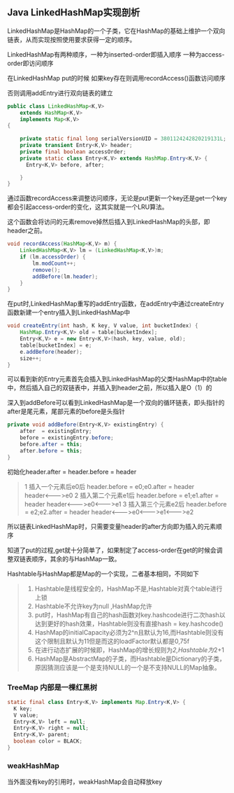 ## Java LinkedHashMap实现剖析

LinkedHashMap是HashMap的一个子类，它在HashMap的基础上维护一个双向链表，从而实现按照使用要求获得一定的顺序。

LinkedHashMap有两种顺序，一种为inserted-order即插入顺序 一种为access-order即访问顺序

在LinkedHashMap put的时候 如果key存在则调用recordAccess()函数访问顺序

否则调用addEntry进行双向链表的建立

```Java
public class LinkedHashMap<K,V>
    extends HashMap<K,V>
    implements Map<K,V>
{         
          
    private static final long serialVersionUID = 3801124242820219131L;
    private transient Entry<K,V> header;
    private final boolean accessOrder;
    private static class Entry<K,V> extends HashMap.Entry<K,V> {
      Entry<K,V> before, after;

    }
}
```
通过函数recordAccess来调整访问顺序，无论是put更新一个key还是get一个key都会引起access-order的变化，这其实就是一个LRU算法。

这个函数会将访问的元素remove掉然后插入到LinkedHashMap的头部，即header之前。
```Java
void recordAccess(HashMap<K,V> m) {
    LinkedHashMap<K,V> lm = (LinkedHashMap<K,V>)m;
    if (lm.accessOrder) {
        lm.modCount++;
        remove();
        addBefore(lm.header);
    }
}
```
在put时,LinkedHashMap重写的addEntry函数，在addEntry中通过createEntry函数新建一个entry插入到LinkedHashMap中
```Java
void createEntry(int hash, K key, V value, int bucketIndex) {
    HashMap.Entry<K,V> old = table[bucketIndex];
    Entry<K,V> e = new Entry<K,V>(hash, key, value, old);
    table[bucketIndex] = e;
    e.addBefore(header);
    size++;
}  
```
可以看到新的Entry元素首先会插入到LinkedHashMap的父类HashMap中的table中，然后插入自己的双链表中，并插入到header之前，所以插入是O（1）的

深入到addBefore可以看到LinkedHashMap是一个双向的循环链表，即头指针的after是尾元素，尾部元素的before是头指针
```Java
private void addBefore(Entry<K,V> existingEntry) {
    after  = existingEntry;
    before = existingEntry.before;
    before.after = this;
    after.before = this;
} 
```
初始化header.after = header.before = header 

>1 插入一个元素后e0后
     header.before = e0;e0.after = header       
    header<--->e0
>2 插入第二个元素e1后
     header.before = e1;e1.after = header
    header<--->e0<--->e1
>3 插入第三个元素e2后
     header.before = e2;e2.after = header
    header<--->e0<--->e1<--->e2

所以链表LinkedHashMap时，只需要变量header的after方向即为插入的元素顺序


知道了put的过程,get就十分简单了，如果制定了access-order在get的时候会调整双链表顺序，其余的与HashMap一致。

Hashtable与HashMap都是Map的一个实现，二者基本相同，不同如下
>1. Hashtable是线程安全的，HashMap不是,Hashtable对真个table进行上锁
>2. Hashtable不允许key为null ,HashMap允许
>3. put时，HashMap有自己的hash函数对key.hashcode进行二次hash以达到更好的hash效果，Hashtable则没有直接hash = key.hashcode()
>4. HashMap的initialCapacity必须为2^n且默认为16,而Hashtable则没有这个限制且默认为11但是而这的loadFactor默认都是0,75f
>5. 在进行动态扩展的时候即，HashMap的增长规则为*2,Hashtable为*2+1
>6. HashMap是AbstractMap的子类，而Hashtable是Dictionary的子类，原因猜测应该是一个是支持NULL的一个是不支持NULL的Map抽象。

  

### TreeMap 内部是一棵红黑树
```Java
static final class Entry<K,V> implements Map.Entry<K,V> {
  K key;          
  V value;  
  Entry<K,V> left = null;
  Entry<K,V> right = null;
  Entry<K,V> parent;
  boolean color = BLACK;
}
```

### weakHashMap

当外面没有key的引用时，weakHashMap会自动释放key

